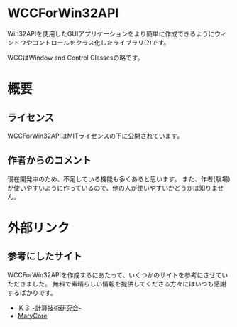 # WCCForWin32API

Win32APIを使用したGUIアプリケーションをより簡単に作成できるようにウィンドウやコントロールをクラス化したライブラリ(?)です。

WCCはWindow and Control Classesの略です。

# 概要

## ライセンス

WCCForWin32APIはMITライセンスの下に公開されています。

## 作者からのコメント

現在開発中のため、不足している機能も多くあると思います。
また、作者(駄場)が使いやすいように作っているので、他の人が使いやすいかどうかは知りません。

# 外部リンク

## 参考にしたサイト

WCCForWin32APIを作成するにあたって、いくつかのサイトを参考にさせていただきました。
無料で素晴らしい情報を提供してくださる方々にはいつも感謝するばかりです。

- [Ｋ３ -計算技術研究会-](http://k3tec.net/neko_wiki/index.php?%A3%D7%A3%E9%A3%EE%A3%B3%A3%B2%A3%C1%A3%D0%A3%C9%B9%D6%BA%C212%B2%F3)
- [MaryCore](https://marycore.jp/prog/cpp/std-string-split/)

